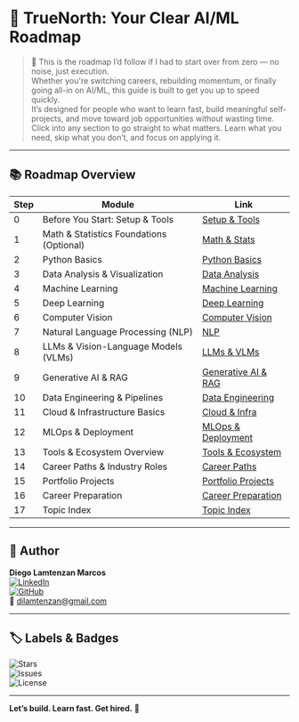 # 🚀 TrueNorth: Your Clear AI/ML Roadmap

> 🎯 This is the roadmap I’d follow if I had to start over from zero — no noise, just execution.  
> Whether you're switching careers, rebuilding momentum, or finally going all-in on AI/ML, this guide is built to get you up to speed quickly.  
> It’s designed for people who want to learn fast, build meaningful self-projects, and move toward job opportunities without wasting time.  
> Click into any section to go straight to what matters. Learn what you need, skip what you don’t, and focus on applying it.

---

## 📚 Roadmap Overview

| Step | Module | Link |
|------|--------|------|
| 0 | Before You Start: Setup & Tools | [Setup & Tools](modules/00-setup-tools.md) |
| 1 | Math & Statistics Foundations (Optional) | [Math & Stats](modules/01-math-stats.md) |
| 2 | Python Basics | [Python Basics](modules/02-python-basics.md) |
| 3 | Data Analysis & Visualization | [Data Analysis](modules/03-data-analysis.md) |
| 4 | Machine Learning | [Machine Learning](modules/04-machine-learning.md) |
| 5 | Deep Learning | [Deep Learning](modules/05-deep-learning.md) |
| 6 | Computer Vision | [Computer Vision](modules/06-computer-vision.md) |
| 7 | Natural Language Processing (NLP) | [NLP](modules/07-nlp.md) |
| 8 | LLMs & Vision-Language Models (VLMs) | [LLMs & VLMs](modules/08-llms-vlms.md) |
| 9 | Generative AI & RAG | [Generative AI & RAG](modules/09-generative-ai-rag.md) |
| 10 | Data Engineering & Pipelines | [Data Engineering](modules/10-data-engineering.md) |
| 11 | Cloud & Infrastructure Basics | [Cloud & Infra](modules/11-cloud-infra.md) |
| 12 | MLOps & Deployment | [MLOps & Deployment](modules/12-mlops-deployment.md) |
| 13 | Tools & Ecosystem Overview | [Tools & Ecosystem](modules/13-tools-ecosystem.md) |
| 14 | Career Paths & Industry Roles | [Career Paths](modules/14-career-paths.md) |
| 15 | Portfolio Projects | [Portfolio Projects](modules/15-portfolio-projects.md) |
| 16 | Career Preparation | [Career Preparation](modules/16-career-preparation.md) |
| 17 | Topic Index | [Topic Index](modules/17-topic-index.md) |

---

## 👤 Author

**Diego Lamtenzan Marcos**  
[![LinkedIn](https://img.shields.io/badge/LinkedIn-blue?logo=linkedin&logoColor=white)](https://www.linkedin.com/in/diego-lamtenzan-marcos)  
[![GitHub](https://img.shields.io/badge/GitHub-black?logo=github&logoColor=white)](https://github.com/NETMAL)  
📧 dilamtenzan@gmail.com

---

## 🏷️ Labels & Badges

![Stars](https://img.shields.io/github/stars/NETMAL/TrueNorth-AI-ML-Roadmap?style=social)  
![Issues](https://img.shields.io/github/issues/NETMAL/TrueNorth-AI-ML-Roadmap)  
![License](https://img.shields.io/github/license/NETMAL/TrueNorth-AI-ML-Roadmap)  

---

**Let’s build. Learn fast. Get hired.** 🚀
